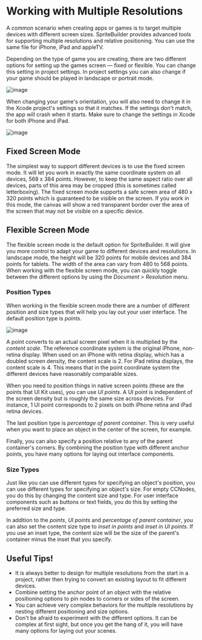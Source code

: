 # Working with Multiple Resolutions
A common scenario when creating apps or games is to target multiple devices with different screen sizes. SpriteBuilder provides advanced tools for supporting multiple resolutions and relative positioning. You can use the same file for iPhone, iPad and appleTV.

Depending on the type of game you are creating, there are two different options for setting up the games screen — fixed or flexible. You can change this setting in project settings. In project settings you can also change if your game should be played in landscape or portrait mode.

![image](screens-1.png?raw=true)

When changing your game's orientation, you will also need to change it in the Xcode project's settings so that it matches. If the settings don't match, the app will crash when it starts. Make sure to change the settings in Xcode for both iPhone and iPad.

![image](screens-2.png?raw=true)

## Fixed Screen Mode
The simplest way to support different devices is to use the fixed screen mode. It will let you work in exactly the same coordinate system on all devices, 568 x 384 points. However, to keep the same aspect ratio over all devices, parts of this area may be cropped (this is sometimes called letterboxing). The fixed screen mode supports a safe screen area of 480 x 320 points which is guaranteed to be visible on the screen. If you work in this mode, the canvas will show a red transparent border over the area of the screen that may not be visible on a specific device.

## Flexible Screen Mode
The flexible screen mode is the default option for SpriteBuilder. It will give you more control to adapt your game to different devices and resolutions. In landscape mode, the height will be 320 points for mobile devices and 384 points for tablets. The width of the area can vary from 480 to 568 points. When working with the flexible screen mode, you can quickly toggle between the different options by using the *Document > Resolution* menu.

### Position Types
When working in the flexible screen mode there are a number of different position and size types that will help you lay out your user interface. The default position type is *points*.

![image](screens-3.png?raw=true)

A point converts to an actual screen pixel when it is multiplied by the *content scale*. The reference coordinate system is the original iPhone, non-retina display. When used on an iPhone with retina display, which has a doubled screen density, the content scale is 2. For iPad retina displays, the content scale is 4. This means that in the point coordinate system the different devices have reasonably comparable sizes.

When you need to position things in native screen points (these are the points that UI Kit uses), you can use *UI points*. A UI point is independent of the screen density but is roughly the same size across devices. For instance, 1 UI point corresponds to 2 pixels on both iPhone retina and iPad retina devices.

The last position type is *percentage of parent container*. This is very useful when you want to place an object in the center of the screen, for example.

Finally, you can also specify a position relative to any of the parent container's corners. By combining the position type with different anchor points, you have many options for laying out interface components.

### Size Types
Just like you can use different types for specifying an object's position, you can use different types for specifying an object's size. For empty CCNodes, you do this by changing the content size and type. For user interface components such as buttons or text fields, you do this by setting the preferred size and type.

In addition to the *points*, *UI points* and *percentage of parent container*, you can also set the content size type to *inset in points* and *inset in UI points*. If you use an inset type, the content size will be the size of the parent's container minus the inset that you specify.

## Useful Tips!
* It is always better to design for multiple resolutions from the start in a project, rather then trying to convert an existing layout to fit different devices.
* Combine setting the anchor point of an object with the relative positioning options to pin nodes to corners or sides of the screen.
* You can achieve very complex behaviors for the multiple resolutions by nesting different positioning and size options.
* Don't be afraid to experiment with the different options. It can be complex at first sight, but once you get the hang of it, you will have many options for laying out your scenes.
